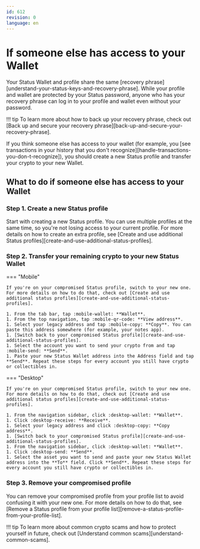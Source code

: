 ```yaml
---
id: 612
revision: 0
language: en
---
```


# If someone else has access to your Wallet

Your Status Wallet and profile share the same [recovery phrase][understand-your-status-keys-and-recovery-phrase]. While your profile and wallet are protected by your Status password, anyone who has your recovery phrase can log in to your profile and wallet even without your password.

!!! tip
To learn more about how to back up your recovery phrase, check out [Back up and secure your recovery phrase][back-up-and-secure-your-recovery-phrase].

If you think someone else has access to your wallet (for example, you [see transactions in your history that you don't recognize][handle-transactions-you-don-t-recognize]), you should create a new Status profile and transfer your crypto to your new Wallet.

## What to do if someone else has access to your Wallet

### Step 1. Create a new Status profile

Start with creating a new Status profile. You can use multiple profiles at the same time, so you're not losing access to your current profile. For more details on how to create an extra profile, see [Create and use additional Status profiles][create-and-use-additional-status-profiles].

### Step 2. Transfer your remaining crypto to your new Status Wallet

=== "Mobile"

    If you're on your compromised Status profile, switch to your new one. For more details on how to do that, check out [Create and use additional status profiles][create-and-use-additional-status-profiles].

    1. From the tab bar, tap :mobile-wallet: **Wallet**.
    1. From the top navigation, tap :mobile-qr-code: **View address**.
    1. Select your legacy address and tap :mobile-copy: **Copy**. You can paste this address somewhere (for example, your notes app).
    1. [Switch back to your compromised Status profile][create-and-use-additional-status-profiles].
    1. Select the account you want to send your crypto from and tap :mobile-send: **Send**.
    1. Paste your new Status Wallet address into the Address field and tap **Send**. Repeat these steps for every account you still have crypto or collectibles in.

=== "Desktop"

    If you're on your compromised Status profile, switch to your new one. For more details on how to do that, check out [Create and use additional status profiles][create-and-use-additional-status-profiles].

    1. From the navigation sidebar, click :desktop-wallet: **Wallet**.
    1. Click :desktop-receive: **Receive**.
    1. Select your legacy address and click :desktop-copy: **Copy address**.
    1. [Switch back to your compromised Status profile][create-and-use-additional-status-profiles].
    1. From the navigation sidebar, click :desktop-wallet: **Wallet**.
    1. Click :desktop-send: **Send**.
    1. Select the asset you want to send and paste your new Status Wallet address into the **To** field. Click **Send**. Repeat these steps for every account you still have crypto or collectibles in.

### Step 3. Remove your compromised profile

You can remove your compromised profile from your profile list to avoid confusing it with your new one. For more details on how to do that, see [Remove a Status profile from your profile list][remove-a-status-profile-from-your-profile-list].

!!! tip
To learn more about common crypto scams and how to protect yourself in future, check out [Understand common scams][understand-common-scams].
